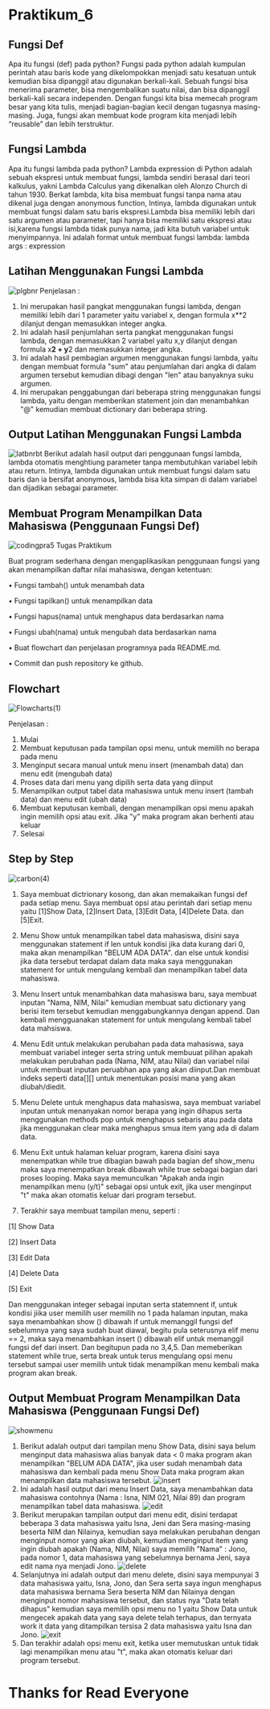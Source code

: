 # Praktikum_6
## Fungsi Def
Apa itu fungsi (def) pada python?
Fungsi pada python adalah kumpulan perintah atau baris kode yang dikelompokkan menjadi satu kesatuan untuk kemudian bisa dipanggil atau digunakan berkali-kali. Sebuah fungsi bisa menerima parameter, bisa mengembalikan suatu nilai, dan bisa dipanggil berkali-kali secara independen. Dengan fungsi kita bisa memecah program besar yang kita tulis, menjadi bagian-bagian kecil dengan tugasnya masing-masing. Juga, fungsi akan membuat kode program kita menjadi lebih “reusable” dan lebih terstruktur.
## Fungsi Lambda
Apa itu fungsi lambda pada python?
Lambda expression di Python adalah sebuah ekspresi untuk membuat fungsi, lambda sendiri berasal dari teori kalkulus, yakni Lambda Calculus yang dikenalkan oleh Alonzo Church di tahun 1930. Berkat lambda, kita bisa membuat fungsi tanpa nama atau dikenal juga dengan anonymous function, Intinya, lambda digunakan untuk membuat fungsi dalam satu baris ekspresi.Lambda bisa memiliki lebih dari satu argumen atau parameter, tapi hanya bisa memiliki satu ekspresi atau isi,karena fungsi lambda tidak punya nama, jadi kita butuh variabel untuk menyimpannya.
Ini adalah format untuk membuat fungsi lambda: lambda args : expression
## Latihan Menggunakan Fungsi Lambda
![plgbnr](https://user-images.githubusercontent.com/115929351/205598354-fadbc27d-1335-49b6-8fda-d8ae4c7e777d.png)
Penjelasan :
1. Ini merupakan hasil pangkat menggunakan fungsi lambda, dengan memiliki lebih dari 1 parameter yaitu variabel x, dengan formula x**2 dilanjut dengan memasukkan integer angka.
2. Ini adalah hasil penjumlahan serta pangkat menggunakan fungsi lambda, dengan memasukkan 2 variabel yaitu x,y dilanjut dengan formula x**2 + y**2 dan memasukkan integer angka.
3. Ini adalah hasil pembagian argumen menggunakan fungsi lambda, yaitu dengan membuat formula "sum" atau penjumlahan dari angka di dalam argumen tersebut kemudian dibagi dengan "len" atau banyaknya suku argumen.
4. Ini merupakan penggabungan dari beberapa string menggunakan fungsi lambda, yaitu dengan memberikan statement join dan menambahkan "@" kemudian membuat dictionary dari beberapa string.
## Output Latihan Menggunakan Fungsi Lambda
![latbnrbt](https://user-images.githubusercontent.com/115929351/205597399-b2958b96-909b-46f7-802b-bc7d4c0d8475.png)
Berikut adalah hasil output dari penggunaan fungsi lambda, lambda otomatis menghtiung parameter tanpa membutuhkan variabel lebih atau return. Intinya, lambda digunakan untuk membuat fungsi dalam satu baris dan ia bersifat anonymous, lambda bisa kita simpan di dalam variabel dan dijadikan sebagai parameter.
## Membuat Program Menampilkan Data Mahasiswa (Penggunaan Fungsi Def)
![codingpra5](https://user-images.githubusercontent.com/115929351/205598211-258f6e64-1cfc-4572-92f9-a7c8c2b02d61.png)
Tugas Praktikum

Buat program sederhana dengan mengaplikasikan penggunaan fungsi
yang akan menampilkan daftar nilai mahasiswa, dengan ketentuan:

• Fungsi tambah() untuk menambah data

• Fungsi tapilkan() untuk menampilkan data

• Fungsi hapus(nama) untuk menghapus data berdasarkan nama

• Fungsi ubah(nama) untuk mengubah data berdasarkan nama

• Buat flowchart dan penjelasan programnya pada README.md.

• Commit dan push repository ke github.
## Flowchart
![Flowcharts(1)](https://user-images.githubusercontent.com/115929351/205641925-c98e4055-a703-4356-8e49-4a841ef03f10.png)

Penjelasan :

1. Mulai
2. Membuat keputusan pada tampilan opsi menu, untuk memilih no berapa pada menu
3. Menginput secara manual untuk menu insert (menambah data) dan menu edit (mengubah data)
4. Proses data dari menu yang dipilih serta data yang diinput
5. Menampilkan output tabel data mahasiswa untuk menu insert (tambah data) dan menu edit (ubah data)
6. Membuat keputusan kembali, dengan menampilkan opsi menu apakah ingin memilih opsi atau exit. Jika "y" maka program akan berhenti atau keluar
7. Selesai
 
## Step by Step
![carbon(4)](https://user-images.githubusercontent.com/115929351/205602494-7ed54f89-f064-4f9b-acec-fbbfc83e3712.png)

1. Saya membuat dictrionary kosong, dan akan memakaikan fungsi def pada setiap menu. Saya membuat opsi atau perintah dari setiap menu yaitu [1]Show Data, [2]Insert Data, [3]Edit Data, [4]Delete Data. dan [5]Exit.

2.  Menu Show untuk menampilkan tabel data mahasiswa, disini saya menggunakan statement if len untuk kondisi jika data kurang dari 0, maka akan menampilkan "BELUM ADA DATA". dan else untuk kondisi jika data tersebut terdapat dalam data maka saya menggunakan statement for untuk mengulang kembali dan menampilkan tabel data mahasiswa.

3. Menu Insert untuk menambahkan data mahasiswa baru, saya membuat inputan "Nama, NIM, Nilai" kemudian membuat satu dictionary yang berisi item tersebut kemudian menggabungkannya dengan append. Dan kembali mengguanakan statement for untuk mengulang kembali tabel data mahsiswa.

4. Menu Edit untuk melakukan perubahan pada data mahasiswa, saya membuat variabel integer serta string untuk membuuat pilihan apakah melakukan perubahan pada (Nama, NIM, atau Nilai) dan variabel nilai untuk membuat inputan peruabhan apa yang akan diinput.Dan membuat indeks seperti data[][] untuk menentukan posisi mana yang akan diubah/diedit.

5. Menu Delete untuk menghapus data mahasiswa, saya membuat variabel inputan untuk menanyakan nomor berapa yang ingin dihapus serta menggunakan methods pop untuk menghapus sebaris atau  pada data jika menggunakan clear maka menghapus smua item yang ada di dalam data.

6. Menu Exit untuk halaman keluar program, karena disini saya menempatkan while true dibagian bawah pada bagian def show_menu maka saya menempatkan break dibawah while true sebagai bagian dari proses looping. Maka saya memunculkan "Apakah anda ingin menampilkan menu (y/t)" sebagai opsi untuk exit, jika user menginput "t" maka akan otomatis keluar dari program tersebut.

7. Terakhir saya membuat tampilan menu, seperti :

[1] Show Data

[2] Insert Data

[3] Edit Data

[4] Delete Data

[5] Exit

Dan menggunakan integer sebagai inputan serta statemnent if, untuk kondisi jiika user memilih user memilih no 1 pada halaman inputan, maka saya menambahkan show () dibawah if untuk memanggil fungsi def sebelumnya yang saya sudah buat diawal, begitu pula seterusnya elif menu == 2, maka saya menambahkan insert () dibawah elif untuk memanggil fungsi def dari insert. Dan begitupun pada no 3,4,5. Dan memeberikan statement while true, serta break untuk terus mengulang opsi menu tersebut sampai user memilih untuk tidak menampilkan menu kembali maka program akan break.
## Output Membuat Program Menampilkan Data Mahasiswa (Penggunaan Fungsi Def)
![showmenu](https://user-images.githubusercontent.com/115929351/205616520-9d65f8f4-7a25-432c-a0b9-9224d2534fe0.png)
1. Berikut adalah output dari tampilan menu Show Data, disini saya belum menginput data mahasiswa alias banyak data < 0 maka program akan menampilkan "BELUM ADA DATA", jika user sudah menambah data mahasiswa dan kembali pada menu Show Data maka program akan menampilkan data mahasiswa tersebut.
![insert](https://user-images.githubusercontent.com/115929351/205621252-1e509ec6-6d40-45d0-bf90-e0271aaab7e9.png)
2. Ini adalah hasil output dari menu Insert Data, saya menambahkan data mahasiswa contohnya (Nama : Isna, NIM 021, Nilai 89) dan program menampilkan tabel data mahasiswa.
![edit](https://user-images.githubusercontent.com/115929351/205622099-afde882e-5527-4f42-a250-b9da2e497be4.png)
3. Berikut merupakan tampilan output dari menu edit, disini terdapat beberapa 3 data mahasiswa yaitu Isna, Jeni dan Sera masing-masing beserta NIM dan Nilainya, kemudian saya melakukan perubahan dengan menginput nomor yang akan diubah, kemudian menginput item yang ingin diubah apakah (Nama, NIM, Nilai) saya memilih "Nama" : Jono, pada nomor 1, data mahasiswa yang sebelumnya bernama Jeni, saya edit nama nya menjadi Jono.
![delete](https://user-images.githubusercontent.com/115929351/205623203-c6ac10c1-af44-4677-80c8-82cda9ef38de.png)
4. Selanjutnya ini adalah output dari menu delete, disini saya mempunyai 3 data mahasiswa yaitu, Isna, Jono, dan Sera serta saya ingun menghapus data mahasiswa bernama Sera beserta NIM dan Nilainya dengan menginput nomor mahasiswa tersebut, dan status nya "Data telah dihapus" kemudian saya memilih opsi menu no 1 yaitu Show Data untuk mengecek apakah data yang saya delete telah terhapus, dan ternyata work it data yang ditampilkan tersisa 2 data mahasiswa yaitu Isna dan Jono.
![exit](https://user-images.githubusercontent.com/115929351/205626047-a9666d8f-ca9e-4f07-a13a-ee9199fbbb50.png)
5. Dan terakhir adalah opsi menu exit, ketika user memutuskan untuk tidak lagi menampilkan menu atau "t", maka akan otomatis keluar dari program tersebut.

# Thanks for Read Everyone
 


